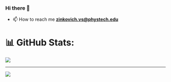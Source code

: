 ### Hi there 👋

<!--
**victoriazinkovich/victoriazinkovich** is a ✨ _special_ ✨ repository because its `README.md` (this file) appears on your GitHub profile.

Here are some ideas to get you started:

- 🔭 I’m currently working on ...
- 🌱 I’m currently learning ...
- 👯 I’m looking to collaborate on ...
- 🤔 I’m looking for help with ...
- 💬 Ask me about ...
- 📫 How to reach me: ...
- 😄 Pronouns: ...
- ⚡ Fun fact: ...
-->

- 📫 How to reach me **zinkovich.vs@phystech.edu**
  
# 📊 GitHub Stats:
![](https://github-readme-stats.vercel.app/api/top-langs/?username=victoriazinkovich&theme=dark&hide_border=false&include_all_commits=false&count_private=false&layout=compact)

---
[![](https://visitcount.itsvg.in/api?id=victoriazinkovich&icon=0&color=0)](https://visitcount.itsvg.in)

<!-- Proudly created with GPRM ( https://gprm.itsvg.in ) -->
